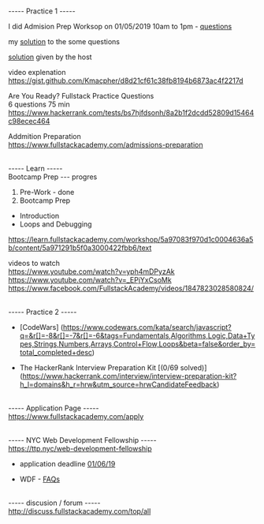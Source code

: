 
<br>----- Practice 1 -----<br>

I did Admision Prep Worksop on 01/05/2019 10am to 1pm - [questions](https://www.hackerrank.com/tests/40edorm64lt/questions)

my [solution](https://repl.it/@ivanjanko/FullStackAcademyPrep) to the some questions


[solution](https://gist.github.com/ScottDalessandro/6403e013c587c48ab78e#file-GraceHopperHackerRank-js) given by the host<br>


video explenation<br>
https://gist.github.com/Kmacpher/d8d21cf61c38fb8194b6873ac4f2217d

Are You Ready? Fullstack Practice Questions<br>
6 questions 75 min<br>
https://www.hackerrank.com/tests/bs7hjfdsonh/8a2b1f2dcdd52809d15464c98ecec464

Addmition Preparation<br>
https://www.fullstackacademy.com/admissions-preparation


<br>----- Learn -----<br>
Bootcamp Prep --- progres
1. Pre-Work - done
2. Bootcamp Prep
  - Introduction
  - Loops and Debugging

https://learn.fullstackacademy.com/workshop/5a97083f970d1c0004636a5b/content/5a971291b5f0a3000422fbb6/text

videos to watch<br>
https://www.youtube.com/watch?v=yph4mDPyzAk
https://www.youtube.com/watch?v=_EPjYxCsoMk
https://www.facebook.com/FullstackAcademy/videos/1847823028580824/ 


<br>----- Practice 2 -----<br>
- [CodeWars]
(https://www.codewars.com/kata/search/javascript?q=&r[]=-8&r[]=-7&r[]=-6&tags=Fundamentals,Algorithms,Logic,Data+Types,Strings,Numbers,Arrays,Control+Flow,Loops&beta=false&order_by=total_completed+desc)

- The HackerRank Interview Preparation Kit [(0/69 solved)]
(https://www.hackerrank.com/interview/interview-preparation-kit?h_l=domains&h_r=hrw&utm_source=hrwCandidateFeedback)


<br>----- Application Page -----<br>
https://www.fullstackacademy.com/apply 


<br>----- NYC Web Development Fellowship -----<br>
https://ttp.nyc/web-development-fellowship 

* application deadline [01/06/19](https://www.fullstackacademy.com/nyc-fellowship)

* WDF - [FAQs](https://docs.google.com/document/d/1r_wm7JEAaTnA-StB1kQd5QbiFSeoS7z-uXm80MWwO1Y/edit#heading=h.47tyvwil04jf )


<br>----- discusion / forum -----<br>
http://discuss.fullstackacademy.com/top/all